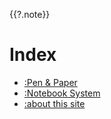 {{?.note}}
# Index
* [:Pen & Paper](pens.md)
* [:Notebook System](notebook.md)
* [:about this site](README.md)
